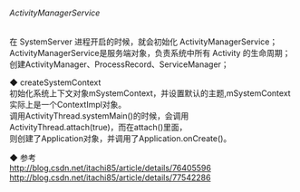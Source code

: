 ###### ActivityManagerService

在 SystemServer 进程开启的时候，就会初始化 ActivityManagerService；  
ActivityManagerService是服务端对象，负责系统中所有 Activity 的生命周期；  
创建ActivityManager、ProcessRecord、ServiceManager；  

◆ createSystemContext  
初始化系统上下文对象mSystemContext，并设置默认的主题,mSystemContext实际上是一个ContextImpl对象。    
调用ActivityThread.systemMain()的时候，会调用ActivityThread.attach(true)，而在attach()里面，    
则创建了Application对象，并调用了Application.onCreate()。  

◆ 参考  
http://blog.csdn.net/itachi85/article/details/76405596  
http://blog.csdn.net/itachi85/article/details/77542286  
  


